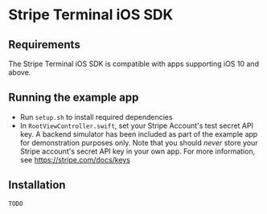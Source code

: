 # Stripe Terminal iOS SDK

## Requirements
The Stripe Terminal iOS SDK is compatible with apps supporting iOS 10 and above.

## Running the example app
- Run `setup.sh` to install required dependencies
- In `RootViewController.swift`, set your Stripe Account's test secret API key. A backend simulator has been included as part of the example app for demonstration purposes only. Note that you should _never_ store your Stripe account's secret API key in your own app. For more information, see https://stripe.com/docs/keys

## Installation

```
TODO
```


